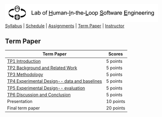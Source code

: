 [<img width=900 src="../img/title.png?raw=yes">](../README.md)   
[Syllabus](../README.md) |
[Schedule](../schedule.md) |
[Assignments](../assignments/README.md) |
[Term Paper](README.md) |
[Instructor](http://zhe-yu.github.io) 

## Term Paper
 | Term Paper | Scores |
 |------------|--------|
 | [TP1 Introduction](TP1.md)   | 5 points |
 | [TP2 Background and Related Work](TP2.md) | 5 points | 
 | [TP3 Methodology](TP3.md) | 5 points | 
 | [TP4 Experimental Design-- data and baselines](TP4.md) | 5 points | 
 | [TP5 Experimental Design-- evaluation](TP5.md) | 5 points | 
 | [TP6 Discussion and Conclusion](TP6.md) | 5 points | 
 | Presentation | 10 points | 
 | Final term paper | 20 points | 
